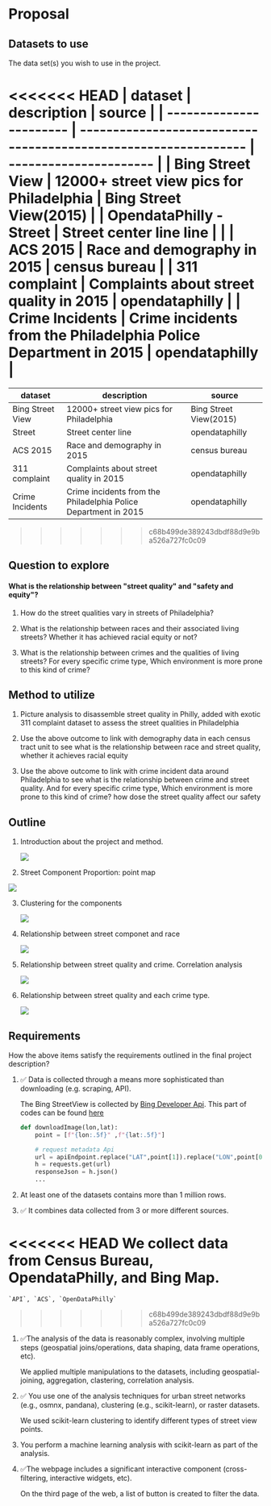 # Proposal


## Datasets to use

The data set(s) you wish to use in the project.

<<<<<<< HEAD
| dataset                 | description                                                     | source                 |
| ----------------------- | --------------------------------------------------------------- | ---------------------- |
| Bing Street View        | 12000+ street view pics for Philadelphia                        | Bing Street View(2015) |
| OpendataPhilly - Street | Street center line line                                         |                        |
| ACS 2015                | Race and demography in 2015                                     | census bureau          |
| 311 complaint           | Complaints about street quality in 2015                         | opendataphilly         |
| Crime Incidents         | Crime incidents from the Philadelphia Police Department in 2015 | opendataphilly         |
=======
| dataset          | description                                                  | source                 |
| ---------------- | ------------------------------------------------------------ | ---------------------- |
| Bing Street View | 12000+ street view pics for Philadelphia                     | Bing Street View(2015) |
| Street           | Street center line                                           | opendataphilly         |
| ACS 2015         | Race and demography in 2015                                  | census bureau          |
| 311 complaint    | Complaints about street quality in 2015                      | opendataphilly         |
| Crime Incidents  | Crime incidents from the Philadelphia Police Department in 2015 | opendataphilly         |
>>>>>>> c68b499de389243dbdf88d9e9ba526a727fc0c09



## Question to explore

#### What is the relationship between "street quality" and "safety and equity"?

1. How do the street qualities vary in streets of Philadelphia?

2. What is the relationship between races and their associated living streets? Whether it has achieved racial equity or not?

3. What is the relationship between crimes and the qualities of living streets? For every specific crime type, Which environment is more prone to this kind of crime? 

   

## Method to utilize

1. Picture analysis to disassemble street quality in Philly, added with exotic 311 complaint dataset to assess the street qualities in Philadelphia

2. Use the above outcome to link with demography data in each census tract unit to see what is the relationship between race and street quality, whether it achieves racial equity

3. Use the above outcome to link with crime incident data around Philadelphia to see what is the relationship between crime and street quality. And for every specific crime type, Which environment is more prone to this kind of crime? how dose the street quality affect our safety



## Outline

1. Introduction about the project and method.

   ![](data/ppt/1.jpeg)

2.  Street Component Proportion: point map

   ![](data/ppt/2.png)

3. Clustering for the components

   ![](data/ppt/3.png)

4. Relationship between street componet and race

   ![](data/ppt/4.png)

5. Relationship between street quality and crime. Correlation analysis

   ![](data/ppt/5.png)

6. Relationship between street quality and each crime type.

   ![](data/ppt/6.png)

## Requirements

How the above items satisfy the requirements outlined in the final project description?

1. ✅ Data is collected through a means more sophisticated than downloading (e.g. scraping, API).

    The Bing StreetView is collected by [Bing Developer Api](https://www.microsoft.com/en-us/maps/choose-your-bing-maps-api). This part of codes can be found [here](./data/streetview/streetViewDownloader.ipynb)

    ```python
    def downloadImage(lon,lat):
        point = [f"{lon:.5f}" ,f"{lat:.5f}"]

        # request metadata Api
        url = apiEndpoint.replace("LAT",point[1]).replace("LON",point[0])
        h = requests.get(url)
        responseJson = h.json()
        ...    
    ```

1. At least one of the datasets contains more than 1 million rows.

1. ✅ It combines data collected from 3 or more different sources.

<<<<<<< HEAD
    We collect data from Census Bureau, OpendataPhilly, and Bing Map.
=======
    `API`, `ACS`, `OpenDataPhilly`
>>>>>>> c68b499de389243dbdf88d9e9ba526a727fc0c09

1. ✅The analysis of the data is reasonably complex, involving multiple steps (geospatial joins/operations, data shaping, data frame operations, etc).

    We applied multiple manipulations to the datasets, including geospatial-joining, aggregation, clastering, correlation analysis.

1. ✅ You use one of the analysis techniques for urban street networks (e.g., osmnx, pandana), clustering (e.g., scikit-learn), or raster datasets.

    We used scikit-learn clustering to identify different types of street view points.

1. You perform a machine learning analysis with scikit-learn as part of the analysis.

1. ✅The webpage includes a significant interactive component (cross-filtering, interactive widgets, etc).

    On the third page of the web, a list of button is created to filter the data.
